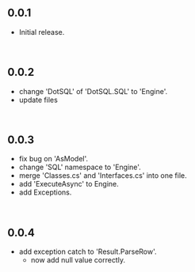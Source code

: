 ## 0.0.1
- Initial release.

<br />

## 0.0.2
- change 'DotSQL' of 'DotSQL.SQL' to 'Engine'.
- update files

<br />

## 0.0.3
- fix bug on 'AsModel'.
- change 'SQL' namespace to 'Engine'.
- merge 'Classes.cs' and 'Interfaces.cs' into one file.
- add 'ExecuteAsync' to Engine.
- add Exceptions.

<br />

## 0.0.4
- add exception catch to 'Result.ParseRow'.
  - now add null value correctly.
